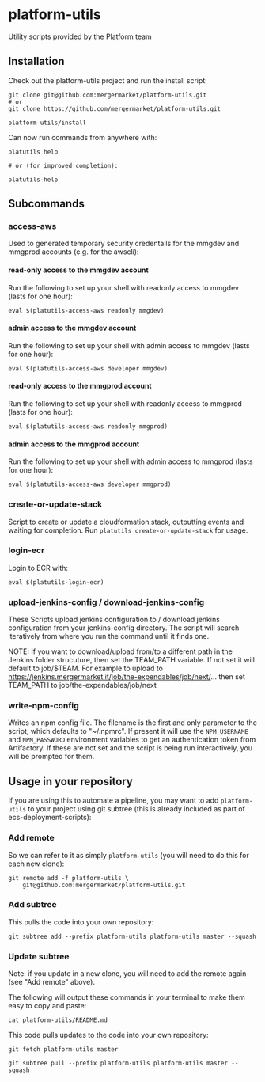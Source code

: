 # platform-utils

Utility scripts provided by the Platform team

## Installation

Check out the platform-utils project and run the install script:

    git clone git@github.com:mergermarket/platform-utils.git
    # or
    git clone https://github.com/mergermarket/platform-utils.git

    platform-utils/install

Can now run commands from anywhere with:

    platutils help

    # or (for improved completion):

    platutils-help

## Subcommands

### access-aws

Used to generated temporary security credentails for the mmgdev and mmgprod accounts (e.g. for the awscli):

#### read-only access to the mmgdev account

Run the following to set up your shell with readonly access to mmgdev (lasts for one hour):

    eval $(platutils-access-aws readonly mmgdev)

#### admin access to the mmgdev account

Run the following to set up your shell with admin access to mmgdev (lasts for one hour):

    eval $(platutils-access-aws developer mmgdev)

#### read-only access to the mmgprod account

Run the following to set up your shell with readonly access to mmgprod (lasts for one hour):

    eval $(platutils-access-aws readonly mmgprod)

#### admin access to the mmgprod account

Run the following to set up your shell with admin access to mmgprod (lasts for one hour):

    eval $(platutils-access-aws developer mmgprod)

### create-or-update-stack

Script to create or update a cloudformation stack, outputting events and waiting for completion. Run `platutils create-or-update-stack` for usage.

### login-ecr

Login to ECR with:

    eval $(platutils-login-ecr)

### upload-jenkins-config / download-jenkins-config

These Scripts upload jenkins configuration to / download jenkins configuration from your jenkins-config directory.  The script will search iteratively from where you run the command until it finds one.

NOTE: If you want to download/upload from/to a different path in the Jenkins folder strucuture, then set the
TEAM_PATH variable.  If not set it will default to job/$TEAM.  For example to upload to https://jenkins.mergermarket.it/job/the-expendables/job/next/... then set TEAM_PATH to job/the-expendables/job/next

### write-npm-config

Writes an npm config file. The filename is the first and only parameter to the script, which defaults to "~/.npmrc". If present it will use the `NPM_USERNAME` and `NPM_PASSWORD` environment variables to get an authentication token from Artifactory. If these are not set and the script is being run interactively, you will be prompted for them.

## Usage in your repository

If you are using this to automate a pipeline, you may want to add `platform-utils` to your project using git subtree (this is already included as part of ecs-deployment-scripts):

### Add remote

So we can refer to it as simply `platform-utils` (you will need to do this for each new clone):

    git remote add -f platform-utils \
        git@github.com:mergermarket/platform-utils.git

### Add subtree

This pulls the code into your own repository:

    git subtree add --prefix platform-utils platform-utils master --squash

### Update subtree

Note: if you update in a new clone, you will need to add the remote again (see "Add remote" above).

The following will output these commands in your terminal to make them easy to copy and paste:

    cat platform-utils/README.md

This code pulls updates to the code into your own repository:

    git fetch platform-utils master

    git subtree pull --prefix platform-utils platform-utils master --squash

